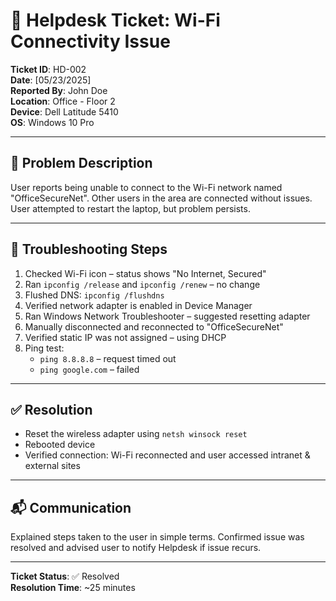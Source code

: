 # 🧾 Helpdesk Ticket: Wi-Fi Connectivity Issue

**Ticket ID**: HD-002  
**Date**: [05/23/2025]  
**Reported By**: John Doe  
**Location**: Office - Floor 2  
**Device**: Dell Latitude 5410  
**OS**: Windows 10 Pro

---

## 🔧 Problem Description

User reports being unable to connect to the Wi-Fi network named "OfficeSecureNet". Other users in the area are connected without issues. User attempted to restart the laptop, but problem persists.

---

## 🧪 Troubleshooting Steps

1. Checked Wi-Fi icon – status shows "No Internet, Secured"
2. Ran `ipconfig /release` and `ipconfig /renew` – no change
3. Flushed DNS: `ipconfig /flushdns`
4. Verified network adapter is enabled in Device Manager
5. Ran Windows Network Troubleshooter – suggested resetting adapter
6. Manually disconnected and reconnected to "OfficeSecureNet"
7. Verified static IP was not assigned – using DHCP
8. Ping test:
   - `ping 8.8.8.8` – request timed out
   - `ping google.com` – failed

---

## ✅ Resolution

- Reset the wireless adapter using `netsh winsock reset`
- Rebooted device
- Verified connection: Wi-Fi reconnected and user accessed intranet & external sites

---

## 📬 Communication

Explained steps taken to the user in simple terms. Confirmed issue was resolved and advised user to notify Helpdesk if issue recurs.

---

**Ticket Status**: ✅ Resolved  
**Resolution Time**: ~25 minutes
